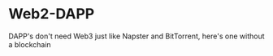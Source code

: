 # Web2-DAPP
DAPP's don't need Web3 just like Napster and BitTorrent, here's one without a blockchain

<!-- https://www.youtube.com/watch?v=J5x3OMXjgMc -->
